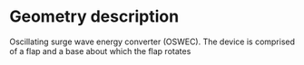 # Geometry description
Oscillating surge wave energy converter (OSWEC). The device is comprised of a flap and a base about which the flap rotates
